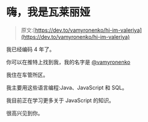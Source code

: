 # 嗨，我是瓦莱丽娅

> 原文:[https://dev.to/vamyronenko/hi-im-valeriya](https://dev.to/vamyronenko/hi-im-valeriya)

我已经编码 4 年了。

你可以在推特上找到我，我的名字是 [@vamyronenko](https://twitter.com/vamyronenko)

我住在车管所区。

我主要用这些语言编程:Java、JavaScript 和 SQL。

我目前正在学习更多关于 JavaScript 的知识。

很高兴见到你。